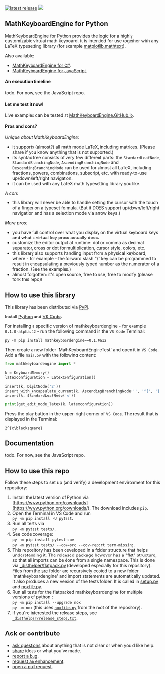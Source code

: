 [![latest release](https://badge.fury.io/py/mathkeyboardengine.svg)](https://badge.fury.io/py/mathkeyboardengine)
![](https://badgen.net/badge/test%20coverage/100%25/green)

## MathKeyboardEngine for Python

MathKeyboardEngine for Python provides the logic for a highly customizable virtual math keyboard. It is intended for use together with any LaTeX typesetting library (for example [matplotlib.mathtext](https://matplotlib.org/stable/api/mathtext_api.html)).

Also available:

- [MathKeyboardEngine for C#](https://github.com/MathKeyboardEngine/MathKeyboardEngine.CSharp).
- [MathKeyboardEngine for JavaScript](https://github.com/MathKeyboardEngine/MathKeyboardEngine).

#### An execution timeline

todo. For now, see the JavaScript repo.

#### Let me test it now!

Live examples can be tested at [MathKeyboardEngine.GitHub.io](https://mathkeyboardengine.github.io).

#### Pros and cons?

<i>Unique about MathKeyboardEngine:</i>

- it supports (almost?) all math mode LaTeX, including matrices. (Please share if you know anything that is not supported.)
- its syntax tree consists of very few different parts: the `StandardLeafNode`, `StandardBranchingNode`, `AscendingBranchingNode` and `DescendingBranchingNode` can be used for almost all LaTeX, including fractions, powers, combinations, subscript, etc. with ready-to-use up/down/left/right navigation.
- it can be used with any LaTeX math typesetting library you like.

<i>A con:</i>

- this library will never be able to handle setting the cursor with the touch of a finger on a typeset formula. (But it DOES support up/down/left/right navigation and has a selection mode via arrow keys.)

<i>More pros:</i>

- you have full control over what you display on the virtual keyboard keys and what a virtual key press actually does.
- customize the editor output at runtime: dot or comma as decimal separator, cross or dot for multiplication, cursor style, colors, etc.
- this library also supports handling input from a physical keyboard, where - for example - the forward slash "/" key can be programmed to result in encapsulating a previously typed number as the numerator of a fraction. (See the examples.)
- almost forgotten: it's open source, free to use, free to modify (please fork this repo)!

## How to use this library

This library has been distributed via [PyPi](https://pypi.org/project/mathkeyboardengine/).

Install [Python](https://www.python.org/downloads/) and [VS Code](https://code.visualstudio.com).

For installing a specific version of mathkeyboardengine - for example `0.1.0-alpha.12` - run the following command in the `VS Code` Terminal:
```
py -m pip install mathkeyboardengine==0.1.0a12
```
Then create a new folder 'MathKeyboardEngineTest' and open it in `VS Code`. Add a file `main.py` with the following content:
```py
from mathkeyboardengine import *

k = KeyboardMemory()
latexconfiguration = LatexConfiguration()

insert(k, DigitNode('2'))
insert_with_encapsulate_current(k, AscendingBranchingNode('', '^{', '}'))
insert(k, StandardLeafNode('x'))

print(get_edit_mode_latex(k, latexconfiguration))
```
Press the play button in the upper-right corner of `VS Code`. The result that is displayed in the Terminal:
```
2^{x\blacksquare}
```

## Documentation

todo. For now, see the JavaScript repo.

## How to use this repo

Follow these steps to set up (and verify) a development environment for this repository:

1. Install the latest version of Python via [https://www.python.org/downloads](https://www.python.org/downloads/). The download includes `pip`.
1. Open the Terminal in VS Code and run<br/>`py -m pip install -U pytest`.
1. Run all tests via<br/>`py -m pytest tests/`.
1. See code coverage:<br/>`py -m pip install pytest-cov`<br/>`py -m pytest tests/ --cov=src --cov-report term-missing`.
1. This repository has been developed in a folder structure that helps understanding it. The released package however has a "flat" structure, so that all imports can be done from a single namespace. This is done via [_disthelper/flatpack.py](https://github.com/MathKeyboardEngine/MathKeyboardEngine.Python/blob/main/_disthelper/flatpack.py) (developed especially for this repository). Files from the [src](https://github.com/MathKeyboardEngine/MathKeyboardEngine.Python/tree/main/src) folder are recursively copied to a new folder 'mathkeyboardengine' and import statements are automatically updated. It also produces a new version of the tests folder. It is called in [setup.py](https://github.com/MathKeyboardEngine/MathKeyboardEngine.Python/blob/main/setup.py) and [noxfile.py](https://github.com/MathKeyboardEngine/MathKeyboardEngine.Python/blob/main/noxfile.py).
1. Run all tests for the flatpacked mathkeyboardengine for multiple versions of python :<br/>`py -m pip install --upgrade nox`<br/>`py -m nox` (this uses [`noxfile.py`](https://github.com/MathKeyboardEngine/MathKeyboardEngine.Python/blob/main/noxfile.py) from the root of the repository).
1. If you're interested the release steps, see [`_disthelper/release_steps.txt`](https://github.com/MathKeyboardEngine/MathKeyboardEngine.Python/blob/main/_disthelper/release_steps.txt).

## Ask or contribute

- [ask questions](https://github.com/MathKeyboardEngine/MathKeyboardEngine.Python/discussions) about anything that is not clear or when you'd like help.
- [share](https://github.com/MathKeyboardEngine/MathKeyboardEngine.Python/discussions) ideas or what you've made.
- [report a bug](https://github.com/MathKeyboardEngine/MathKeyboardEngine.Python/issues).
- [request an enhancement](https://github.com/MathKeyboardEngine/MathKeyboardEngine.Python/issues).
- [open a pull request](https://github.com/MathKeyboardEngine/MathKeyboardEngine.Python/pulls).